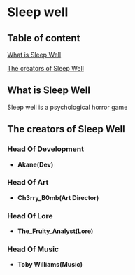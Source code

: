 # **Sleep well**
## **Table of content**
[What is Sleep Well](#what-is-sleep-well)

[The creators of Sleep Well](#the-creators-of-sleep-well)
## **What is Sleep Well**
Sleep well is a psychological horror game
## **The creators of Sleep Well**
### **Head Of Development**
- **Akane(Dev)**
### **Head Of Art**
- **Ch3rry_B0mb(Art Director)**
### **Head Of Lore**
- **The_Fruity_Analyst(Lore)**
### **Head Of Music**
- **Toby Williams(Music)**
